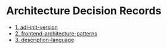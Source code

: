 # Architecture Decision Records

* [1. adl-init-version](0001-adl-init-version.md)
* [2. frontend-architecture-patterns](0002-frontend-architecture-patterns.md)
* [3. description-language](0003-description-language.md)
